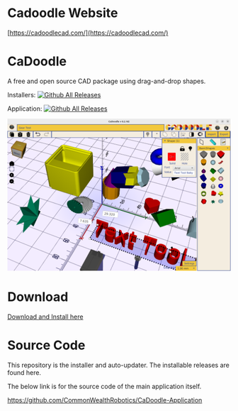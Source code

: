 # Cadoodle Website


[https://cadoodlecad.com/](https://cadoodlecad.com/)


# CaDoodle
A free and open source CAD package using drag-and-drop shapes. 

Installers: [![Github All Releases](https://img.shields.io/github/downloads/CommonWealthRobotics/CaDoodle/total.svg)]() 

Application: [![Github All Releases](https://img.shields.io/github/downloads/CommonWealthRobotics/CaDoodle-Application/total.svg)]()

![Screen Shot](CaDoodle-Screenshot.png)

# Download

[Download and Install here](https://github.com/CommonWealthRobotics/CaDoodle/releases)

# Source Code

This repository is the installer and auto-updater. The installable releases are found here. 

The below link is for the source code of the main application itself.

https://github.com/CommonWealthRobotics/CaDoodle-Application

